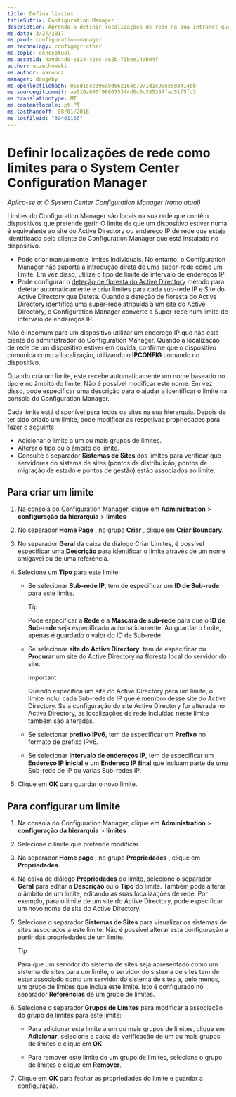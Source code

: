 ```yaml
---
title: Defina limites
titleSuffix: Configuration Manager
description: Aprenda a definir localizações de rede na sua intranet que pode conter dispositivos que pretende gerir.
ms.date: 3/27/2017
ms.prod: configuration-manager
ms.technology: configmgr-other
ms.topic: conceptual
ms.assetid: 4a9dc4d9-e114-42ec-ae2b-73bee14ab04f
author: aczechowski
ms.author: aaroncz
manager: dougeby
ms.openlocfilehash: 060d15ce396a8d062164c7971d1c90ee583414bb
ms.sourcegitcommit: aa610a806f9680753f4d0c0c385357fad51f5fd3
ms.translationtype: MT
ms.contentlocale: pt-PT
ms.lasthandoff: 08/01/2018
ms.locfileid: "39401166"
---
```

# <a name="define-network-locations-as-boundaries-for-system-center-configuration-manager"></a>Definir localizações de rede como limites para o System Center Configuration Manager

*Aplica-se a: O System Center Configuration Manager (ramo atual)*

Limites do Configuration Manager são locais na sua rede que contêm dispositivos que pretende gerir. O limite de que um dispositivo estiver numa é equivalente ao site do Active Directory ou endereço IP de rede que esteja identificado pelo cliente do Configuration Manager que está instalado no dispositivo.
 - Pode criar manualmente limites individuais. No entanto, o Configuration Manager não suporta a introdução direta de uma super-rede como um limite. Em vez disso, utilize o tipo de limite de intervalo de endereços IP.
 - Pode configurar o [deteção de floresta do Active Directory](../../../../core/servers/deploy/configure/about-discovery-methods.md#bkmk_aboutForest) método para detetar automaticamente e criar limites para cada sub-rede IP e Site do Active Directory que Deteta. Quando a deteção de floresta do Active Directory identifica uma super-rede atribuída a um site do Active Directory, o Configuration Manager converte a Super-rede num limite de intervalo de endereços IP.  

Não é incomum para um dispositivo utilizar um endereço IP que não está ciente do administrador do Configuration Manager. Quando a localização de rede de um dispositivo estiver em dúvida, confirme que o dispositivo comunica como a localização, utilizando o **IPCONFIG** comando no dispositivo.  

Quando cria um limite, este recebe automaticamente um nome baseado no tipo e no âmbito do limite. Não é possível modificar este nome. Em vez disso, pode especificar uma descrição para o ajudar a identificar o limite na consola do Configuration Manager.  

Cada limite está disponível para todos os sites na sua hierarquia. Depois de ter sido criado um limite, pode modificar as respetivas propriedades para fazer o seguinte:  
-   Adicionar o limite a um ou mais grupos de limites.  
-   Alterar o tipo ou o âmbito do limite.  
-   Consulte o separador **Sistemas de Sites** dos limites para verificar que servidores do sistema de sites (pontos de distribuição, pontos de migração de estado e pontos de gestão) estão associados ao limite.  

## <a name="to-create-a-boundary"></a>Para criar um limite  

1.  Na consola do Configuration Manager, clique em **Administration** > **configuração da hierarquia** > **limites**  

2.  No separador **Home Page** , no grupo **Criar** , clique em **Criar Boundary**.  

3.  No separador **Geral** da caixa de diálogo Criar Limites, é possível especificar uma **Descrição** para identificar o limite através de um nome amigável ou de uma referência.  

4.  Selecione um **Tipo** para este limite:  

    -   Se selecionar **Sub-rede IP**, tem de especificar um **ID de Sub-rede** para este limite.  
        > [!TIP]  
        >  Pode especificar a **Rede** e a **Máscara de sub-rede** para que o **ID de Sub-rede** seja especificado automaticamente. Ao guardar o limite, apenas é guardado o valor do ID de Sub-rede.  

    -   Se selecionar **site do Active Directory**, tem de especificar ou **Procurar** um site do Active Directory na floresta local do servidor do site.  

        > [!IMPORTANT]  
        >  Quando especifica um site do Active Directory para um limite, o limite inclui cada Sub-rede de IP que é membro desse site do Active Directory. Se a configuração do site Active Directory for alterada no Active Directory, as localizações de rede incluídas neste limite também são alteradas.  

    -   Se selecionar **prefixo IPv6**, tem de especificar um **Prefixo** no formato de prefixo IPv6.  

    -   Se selecionar **Intervalo de endereços IP**, tem de especificar um **Endereço IP inicial** e um **Endereço IP final** que incluam parte de uma Sub-rede de IP ou várias Sub-redes IP.    

5.  Clique em **OK** para guardar o novo limite.  

## <a name="to-configure-a-boundary"></a>Para configurar um limite  

1.  Na consola do Configuration Manager, clique em **Administration** > **configuração da hierarquia** > **limites**  

2.  Selecione o limite que pretende modificar.  

3.  No separador **Home page** , no grupo **Propriedades** , clique em **Propriedades**.  

4.  Na caixa de diálogo **Propriedades** do limite, selecione o separador **Geral** para editar a **Descrição** ou o **Tipo** do limite. Também pode alterar o âmbito de um limite, editando as suas localizações de rede. Por exemplo, para o limite de um site do Active Directory, pode especificar um novo nome de site do Active Directory.  

5.  Selecione o separador **Sistemas de Sites** para visualizar os sistemas de sites associados a este limite. Não é possível alterar esta configuração a partir das propriedades de um limite.  

    > [!TIP]  
    >  Para que um servidor do sistema de sites seja apresentado como um sistema de sites para um limite, o servidor do sistema de sites tem de estar associado como um servidor do sistema de sites a, pelo menos, um grupo de limites que inclua este limite. Isto é configurado no separador **Referências** de um grupo de limites.  

6.  Selecione o separador **Grupos de Limites** para modificar a associação do grupo de limites para este limite:  

    -   Para adicionar este limite a um ou mais grupos de limites, clique em **Adicionar**, selecione a caixa de verificação de um ou mais grupos de limites e clique em **OK**.  

    -   Para remover este limite de um grupo de limites, selecione o grupo de limites e clique em **Remover**.  

7.  Clique em **OK** para fechar as propriedades do limite e guardar a configuração.  
